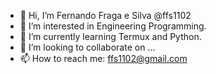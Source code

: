 - 👋 Hi, I’m Fernando Fraga e Silva @ffs1102
- 👀 I’m interested in Engineering Programming.
- 🌱 I’m currently learning Termux and Python.
- 💞️ I’m looking to collaborate on ...
- 📫 How to reach me: ffs1102@gmail.com

<!---
ffs1102/ffs1102 is a ✨ special ✨ repository because its `README.md` (this file) appears on your GitHub profile.
You can click the Preview link to take a look at your changes.
--->
